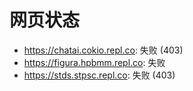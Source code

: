 # 网页状态
- https://chatai.cokio.repl.co: 失败 (403)
- https://figura.hpbmm.repl.co: 失败
- https://stds.stpsc.repl.co: 失败 (403)
